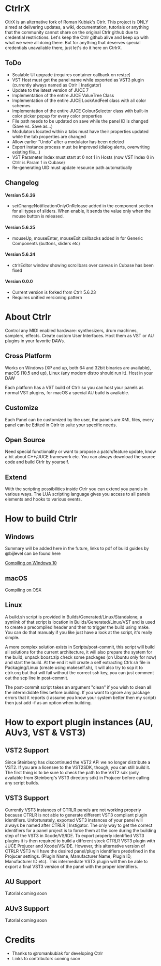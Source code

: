 CtrlrX
=====

CtlrX is an alternative fork of Roman Kubiak's Ctrlr.
This project is ONLY aimed at delivering updates, a wiki, documentation, tutorials or anything that the community cannot share on the original Ctrlr github due to credential restrictions. 
Let's keep the Ctrlr github alive and keep up with what we were all doing there. But for anything that deserves special credentials unavailable there, just let's do it here on CtrlrX.


ToDo
----
* Scalable UI upgrade (requires container callback on resize)
* VST Host must get the panel name while exported as VST3 plugin (currently always named as Ctrlr | Instigator)
* Update to the latest version of JUCE 7
* Implementation of the entire JUCE ValueTree Class
* Implementation of the entire JUCE LookAndFeel class with all color schemes
* Implementation of the entire JUCE ColourSelector class with built-in color picker popup for every color properties
* File path needs to be updated on save while the panel ID is changed (Save vs. Save as...)
* Modulators located within a tabs must have their properties updated while the tab properties are changed 
* Allow earlier "Undo" after a modulator has been deleted
* Export instance process must be improved (dialog alerts, overwriting existing file...)
* VST Parameter Index must start at 0 not 1 in Hosts (now VST Index 0 in Ctrlr is Param 1 in Cubase)
* Re-generating UID must update resource path automatically


Changelog
---------

#### Version 5.6.26
*  setChangeNotificationOnlyOnRelease added in the component section for all types of sliders. When enable, it sends the value only when the mouse button is released.

#### Version 5.6.25
* mouseUp, mouseEnter, mouseExit callbacks added in for Generic Components (buttons, sliders etc)

#### Version 5.6.24
* ctrlrEditor window showing scrollbars over canvas in Cubase has been fixed

#### Version 0.0.0
* Current version is forked from Ctrlr 5.6.23
* Requires unified versioning pattern



# About Ctrlr

Control any MIDI enabled hardware: synthesizers, drum machines, samplers, effects. Create custom User Interfaces. Host them as VST or AU plugins in your favorite DAWs.


Cross Platform
--------------
Works on Windows (XP and up, both 64 and 32bit binaries are available), macOS (10.5 and up), Linux (any modern distro should run it).
Host in your DAW

Each platform has a VST build of Ctrlr so you can host your panels as normal VST plugins, for macOS a special AU build is available.

Customize
---------
Each Panel can be customized by the user, the panels are XML files, every panel can be Edited in Ctrlr to suite your specific needs.

Open Source
-----------
Need special functionality or want to propose a patch/feature update, know a bit about C++/JUCE framework etc. You can always download the source code and build Ctrlr by yourself.

Extend
------
With the scripting possibilities inside Ctrlr you can extend you panels in various ways. The LUA scripting language gives you access to all panels elements and hooks to various events.


# How to build Ctrlr


## Windows

Summary will be added here in the future, links to pdf of build guides by @bijlevel can be found here

[Compiling on Windows 10](https://godlike.com.au/fileadmin/godlike/techtools/ctrlr/guides/Compiling_Ctrlr_for_Windows_10_v2.1.pdf)


## macOS

[Compiling on OSX](https://godlike.com.au/fileadmin/godlike/techtools/ctrlr/guides/My_guide_to_compiling_Ctrlr_for_macOS__Mojave__v2.pdf)


## Linux

A build.sh script is provided in Builds/Generated/Linux/Standalone, a symlink of that
script is location in Builds/Generated/Linux/VST and is used to create a precompiled header
and then to trigger the build using make. You can do that manualy if you like just have
a look at the script, it's really simple.

A more complex solution exists in Scripts/post-commit, this script will build all solutions
for the current architecture, it will also prepare the system for the build, unpack boost.zip
check some packages (on Ubuntu only for now) and start the build. At the end it will create
a self extracting Ctrlr.sh file in Packaging/Linux (create using makeself.sh), it will also
try to scp it to ctrlr.org but that will fail without the correct ssh key, you can just comment
out the scp line in post-commit.

The post-commit script takes an argument "clean" if you wish to clean all the intermididate
files before building. If you want to ignore any package errors that it reports (i assume you
know your system better then my script) then just add -f as an option when building.

# How to export plugin instances (AU, AUv3, VST & VST3)

## VST2 Support
Since Steinberg has discontinued the VST2 API we no longer distribute a VST2. If you are a licensee to the VST2SDK, though, you can still build it. 
The first thing is to be sure to check the path to the VST2 sdk (only available from Steinberg's VST3 directory sdk) in Projucer before calling any script builds.

## VST3 Support
Currently VST3 instances of CTRLR panels are not working properly because CTRLR is not able to generate different VST3 compliant plugin identifiers. 
Unfortunately, exported VST3 instances of your panel will always be named after CTRLR | Instigator. 
The only way to get the correct identifiers for a panel project is to force them at the core during the building step of the VST3 in Xcode/VS/IDE.
To export properly identified VST3 plugins it is then required to build a different stock CTRLR VST3 plugin with JUCE Projucer and Xcode/VS/IDE. 
However, this alternative version of CTRLR VST3 will have the desired panel/plugin identifiers predefined in the Projucer settings. (Plugin Name, Manufacturer Name, Plugin ID, Manufacturer ID etc). 
This intermediate VST3 plugin will then be able to export a final VST3 version of the panel with the proper identifiers. 

## AU Support
Tutorial coming soon

## AUv3 Support
Tutorial coming soon

# Credits
* Thanks to @romankubiak for developing Ctrlr
* Links to contributors coming soon
